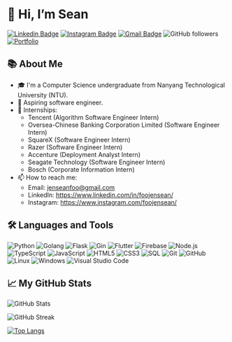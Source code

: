 # 👋 Hi, I’m Sean

[![Linkedin Badge](https://img.shields.io/badge/-foojensean-blue?style=flat-square&logo=Linkedin&logoColor=white&link=https://www.linkedin.com/in/foojensean/)](https://www.linkedin.com/in/foojensean/)
[![Instagram Badge](https://img.shields.io/badge/-foojensean-purple?style=flat-square&logo=instagram&logoColor=white&link=https://www.instagram.com/foojensean/)](https://www.instagram.com/foojensean)
[![Gmail Badge](https://img.shields.io/badge/-jenseanfoo-c14438?style=flat&logo=Gmail&logoColor=white&link=mailto:jenseanfoo@gmail.com)](mailto:jenseanfoo@gmail.com)
![GitHub followers](https://img.shields.io/github/followers/50Fifty?label=Follow&style=social)
[![Portfolio](https://img.shields.io/badge/My-Portfolio-orange?link=https://foojensean.com)](https://foojensean.com)

## 📚 About Me
- 🎓 I'm a Computer Science undergraduate from Nanyang Technological University (NTU).
- 🌱 Aspiring software engineer.
- 💼 Internships:
    - Tencent (Algorithm Software Engineer Intern)
    - Oversea-Chinese Banking Corporation Limited (Software Engineer Intern)
    - SquareX (Software Engineer Intern)
    - Razer (Software Engineer Intern)
    - Accenture (Deployment Analyst Intern)
    - Seagate Technology (Software Engineer Intern)
    - Bosch (Corporate Information Intern)
- 📫 How to reach me:
    - Email: jenseanfoo@gmail.com
    - LinkedIn: https://www.linkedin.com/in/foojensean/
    - Instagram: https://www.instagram.com/foojensean/

## 🛠️ Languages and Tools
![Python](https://img.shields.io/badge/-Python-333333?style=flat&logo=python)
![Golang](https://img.shields.io/badge/-Golang-333333?style=flat&logo=go)
![Flask](https://img.shields.io/badge/-Flask-333333?style=flat&logo=flask)
![Gin](https://img.shields.io/badge/-Gin-333333?style=flat&logo=go)
![Flutter](https://img.shields.io/badge/-Flutter-333333?style=flat&logo=flutter)
![Firebase](https://img.shields.io/badge/-Firebase-333333?style=flat&logo=firebase)
![Node.js](https://img.shields.io/badge/-Node.js-333333?style=flat&logo=node.js)
![TypeScript](https://img.shields.io/badge/-TypeScript-333333?style=flat&logo=typescript)
![JavaScript](https://img.shields.io/badge/-JavaScript-333333?style=flat&logo=javascript)
![HTML5](https://img.shields.io/badge/-HTML5-333333?style=flat&logo=html5)
![CSS3](https://img.shields.io/badge/-CSS3-333333?style=flat&logo=css3)
![SQL](https://img.shields.io/badge/-SQL-333333?style=flat&logo=postgresql)
![Git](https://img.shields.io/badge/-Git-333333?style=flat&logo=git)
![GitHub](https://img.shields.io/badge/-GitHub-333333?style=flat&logo=github)
![Linux](https://img.shields.io/badge/-Linux-333333?style=flat&logo=linux)
![Windows](https://img.shields.io/badge/-Windows-333333?style=flat&logo=windows)
![Visual Studio Code](https://img.shields.io/badge/-Visual%20Studio%20Code-333333?style=flat&logo=visual-studio-code)


## 📈 My GitHub Stats
![GitHub Stats](https://github-readme-stats-orpin-iota-93.vercel.app/api?username=50Fifty&show_icons=true&hide_border=true&include_all_commits=true&count_private=true&theme=radical)
<!--- ![GitHub Stats](https://github-readme-stats-sigma-five.vercel.app/api?username=50Fifty&show_icons=true&hide_border=true&include_all_commits=true&count_private=true&theme=radical&rank_icon=percentile) --->
![GitHub Streak](https://streak-stats.demolab.com/?user=50Fifty&theme=radical&hide_border=true&include_all_commits=true&count_private=true&show_icons=true)

[![Top Langs](https://github-readme-stats-orpin-iota-93.vercel.app/api/top-langs/?username=50Fifty&show_icons=true&hide_border=true&include_all_commits=true&count_private=true&theme=radical)](https://github.com/anuraghazra/github-readme-stats)


<!---
50Fifty/50Fifty is a ✨ special ✨ repository because its `README.md` (this file) appears on your GitHub profile.
You can click the Preview link to take a look at your changes.
--->

